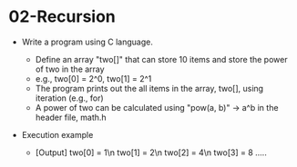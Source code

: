 # 02-Recursion

- Write a program using C language.
  * Define an array "two[]" that can store 10 items and store the power of two in the array
  * e.g., two[0] = 2^0, two[1] = 2^1
  * The program prints out the all items in the array, two[], using iteration (e.g., for)
  * A power of two can be calculated using "pow(a, b)" -> a^b in the header file, math.h 
  
- Execution example
  * [Output] two[0] = 1\n
             two[1] = 2\n
             two[2] = 4\n
             two[3] = 8 .....
